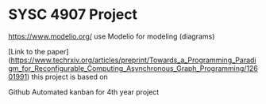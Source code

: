 # SYSC 4907 Project
https://www.modelio.org/ use Modelio for modeling (diagrams)

[Link to the paper] (https://www.techrxiv.org/articles/preprint/Towards_a_Programming_Paradigm_for_Reconfigurable_Computing_Asynchronous_Graph_Programming/12601991) this project is based on

Github Automated kanban for 4th year project
